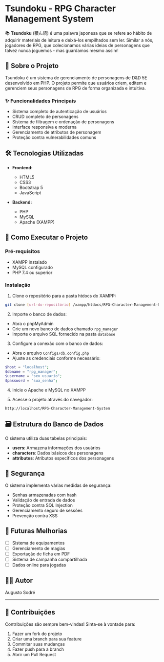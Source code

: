 # Tsundoku - RPG Character Management System

📚 **Tsundoku** (積ん読) é uma palavra japonesa que se refere ao hábito de adquirir materiais de leitura e deixá-los empilhados sem ler. Similar a nós, jogadores de RPG, que colecionamos várias ideias de personagens que talvez nunca joguemos - mas guardamos mesmo assim!

## 📖 Sobre o Projeto

Tsundoku é um sistema de gerenciamento de personagens de D&D 5E desenvolvido em PHP. O projeto permite que usuários criem, editem e gerenciem seus personagens de RPG de forma organizada e intuitiva.

### ✨ Funcionalidades Principais

- Sistema completo de autenticação de usuários
- CRUD completo de personagens
- Sistema de filtragem e ordenação de personagens
- Interface responsiva e moderna
- Gerenciamento de atributos de personagem
- Proteção contra vulnerabilidades comuns

## 🛠️ Tecnologias Utilizadas

- **Frontend:**
  - HTML5
  - CSS3
  - Bootstrap 5
  - JavaScript

- **Backend:**
  - PHP
  - MySQL
  - Apache (XAMPP)

## 🚀 Como Executar o Projeto

### Pré-requisitos

- XAMPP instalado
- MySQL configurado
- PHP 7.4 ou superior

### Instalação

1. Clone o repositório para a pasta htdocs do XAMPP:
```bash
git clone [url-do-repositório] /xampp/htdocs/RPG-Character-Management-System
```

2. Importe o banco de dados:
- Abra o phpMyAdmin
- Crie um novo banco de dados chamado `rpg_manager`
- Importe o arquivo SQL fornecido na pasta `database`

3. Configure a conexão com o banco de dados:
- Abra o arquivo `Configs/db.config.php`
- Ajuste as credenciais conforme necessário:
```php
$host = "localhost";
$dbname = "rpg_manager";
$username = "seu_usuario";
$password = "sua_senha";
```

4. Inicie o Apache e MySQL no XAMPP

5. Acesse o projeto através do navegador:
```
http://localhost/RPG-Character-Management-System
```

## 🗃️ Estrutura do Banco de Dados

O sistema utiliza duas tabelas principais:

- **users**: Armazena informações dos usuários
- **characters**: Dados básicos dos personagens
- **attributes**: Atributos específicos dos personagens

## 🔐 Segurança

O sistema implementa várias medidas de segurança:

- Senhas armazenadas com hash
- Validação de entrada de dados
- Proteção contra SQL Injection
- Gerenciamento seguro de sessões
- Prevenção contra XSS

## 🎯 Futuras Melhorias

- [ ] Sistema de equipamentos
- [ ] Gerenciamento de magias
- [ ] Exportação de ficha em PDF
- [ ] Sistema de campanha compartilhada
- [ ] Dados online para jogadas

## 👨‍💻 Autor

Augusto Sodré

---

## 🤝 Contribuições

Contribuições são sempre bem-vindas! Sinta-se à vontade para:

1. Fazer um fork do projeto
2. Criar uma branch para sua feature
3. Commitar suas mudanças
4. Fazer push para a branch
5. Abrir um Pull Request